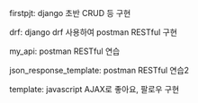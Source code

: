 firstpjt: django 초반 CRUD 등 구현

drf: django drf 사용하여 postman RESTful 구현

my_api: postman RESTful 연습

json_response_template: postman RESTful 연습2

template: javascript AJAX로 좋아요, 팔로우 구현